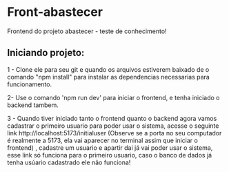 # Front-abastecer
Frontend do projeto abastecer - teste de conhecimento!

## Iniciando projeto:
1 - Clone ele para seu git e quando os arquivos estiverem baixado de o comando "npm install" para instalar as dependencias necessarias para funcionamento.    

2- Use o comando 'npm run dev' para iniciar o frontend, e tenha iniciado o backend tambem.  

3 - Quando tiver iniciado tanto o frontend quanto o backend agora vamos cadastrar o primeiro usuario para poder usar o sistema, acesse o seguinte link http://localhost:5173/initialuser (Observe se a porta no seu computador é realmente a 5173, ela vai aparecer no terminal assim que iniciar o frontend) , cadastre um usuario e apartir dai já vai poder usar o sistema, esse link só funciona para o primeiro usuario, caso o banco de dados já tenha usúario cadastrado ele não funciona!